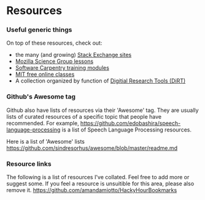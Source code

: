

# Resources

### Useful generic things

On top of these resources, check out:
- the many (and growing) [Stack Exchange sites](https://stackexchange.com/)
- [Mozilla Science Group lessons](https://github.com/mozillascience/studyGroupLessons)
- [Software Carpentry training modules](https://software-carpentry.org/lessons/)
- [MIT free online classes](https://ocw.mit.edu/courses/audio-video-courses/)
- A collection organized by function of [Digitial Research Tools (DiRT)](http://dirtdirectory.org/)

### Github's Awesome tag

Github also have lists of resources via their 'Awesome' tag. They are usually lists of curated resources of a specific topic that people have recommended. For example, https://github.com/edobashira/speech-language-processing is a list of Speech Language Processing resources.

Here is a list of 'Awesome' lists
https://github.com/sindresorhus/awesome/blob/master/readme.md


### Resource links


The following is a list of resources I've collated. Feel free to add more or suggest some. If you feel a resource is unsuitible for this area, please also remove it.
https://github.com/amandamiotto/HackyHourBookmarks


